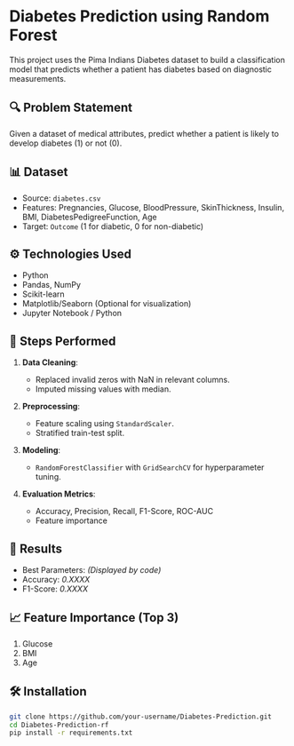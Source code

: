 # Diabetes Prediction using Random Forest

This project uses the Pima Indians Diabetes dataset to build a classification model that predicts whether a patient has diabetes based on diagnostic measurements.

## 🔍 Problem Statement

Given a dataset of medical attributes, predict whether a patient is likely to develop diabetes (1) or not (0).

## 📊 Dataset

- Source: `diabetes.csv`
- Features: Pregnancies, Glucose, BloodPressure, SkinThickness, Insulin, BMI, DiabetesPedigreeFunction, Age
- Target: `Outcome` (1 for diabetic, 0 for non-diabetic)

## ⚙️ Technologies Used

- Python
- Pandas, NumPy
- Scikit-learn
- Matplotlib/Seaborn (Optional for visualization)
- Jupyter Notebook / Python

## 📌 Steps Performed

1. **Data Cleaning**:
   - Replaced invalid zeros with NaN in relevant columns.
   - Imputed missing values with median.

2. **Preprocessing**:
   - Feature scaling using `StandardScaler`.
   - Stratified train-test split.

3. **Modeling**:
   - `RandomForestClassifier` with `GridSearchCV` for hyperparameter tuning.

4. **Evaluation Metrics**:
   - Accuracy, Precision, Recall, F1-Score, ROC-AUC
   - Feature importance

## 🧪 Results

- Best Parameters: *(Displayed by code)*
- Accuracy: *0.XXXX*
- F1-Score: *0.XXXX*

## 📈 Feature Importance (Top 3)

1. Glucose  
2. BMI  
3. Age  

## 🛠 Installation

```bash
git clone https://github.com/your-username/Diabetes-Prediction.git
cd Diabetes-Prediction-rf
pip install -r requirements.txt

